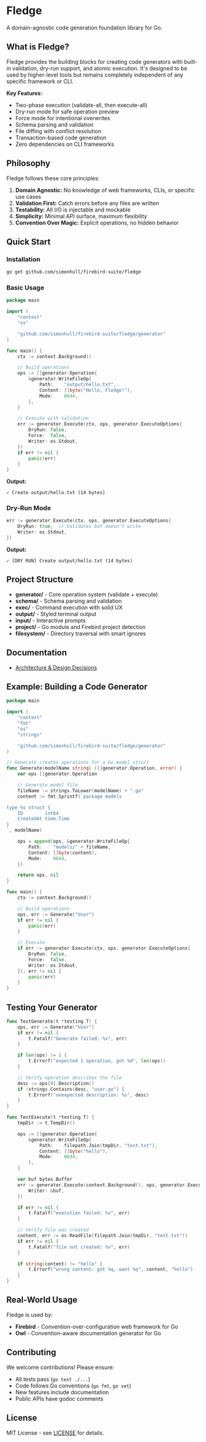 # Fledge

A domain-agnostic code generation foundation library for Go.

## What is Fledge?

Fledge provides the building blocks for creating code generators with built-in validation, dry-run support, and atomic execution. It's designed to be used by higher-level tools but remains completely independent of any specific framework or CLI.

**Key Features:**
- Two-phase execution (validate-all, then execute-all)
- Dry-run mode for safe operation preview
- Force mode for intentional overwrites
- Schema parsing and validation
- File diffing with conflict resolution
- Transaction-based code generation
- Zero dependencies on CLI frameworks

## Philosophy

Fledge follows these core principles:

1. **Domain Agnostic:** No knowledge of web frameworks, CLIs, or specific use cases
2. **Validation First:** Catch errors before any files are written
3. **Testability:** All I/O is injectable and mockable
4. **Simplicity:** Minimal API surface, maximum flexibility
5. **Convention Over Magic:** Explicit operations, no hidden behavior

## Quick Start

### Installation

```bash
go get github.com/simonhull/firebird-suite/fledge
```

### Basic Usage

```go
package main

import (
    "context"
    "os"

    "github.com/simonhull/firebird-suite/fledge/generator"
)

func main() {
    ctx := context.Background()

    // Build operations
    ops := []generator.Operation{
        &generator.WriteFileOp{
            Path:    "output/hello.txt",
            Content: []byte("Hello, Fledge!"),
            Mode:    0644,
        },
    }

    // Execute with validation
    err := generator.Execute(ctx, ops, generator.ExecuteOptions{
        DryRun: false,
        Force:  false,
        Writer: os.Stdout,
    })
    if err != nil {
        panic(err)
    }
}
```

**Output:**
```
✓ Create output/hello.txt (14 bytes)
```

### Dry-Run Mode

```go
err := generator.Execute(ctx, ops, generator.ExecuteOptions{
    DryRun: true,  // Validates but doesn't write
    Writer: os.Stdout,
})
```

**Output:**
```
✓ [DRY RUN] Create output/hello.txt (14 bytes)
```

## Project Structure

- **generator/** - Core operation system (validate + execute)
- **schema/** - Schema parsing and validation
- **exec/** - Command execution with solid UX
- **output/** - Styled terminal output
- **input/** - Interactive prompts
- **project/** - Go module and Firebird project detection
- **filesystem/** - Directory traversal with smart ignores

## Documentation

- [Architecture & Design Decisions](ARCHITECTURE.md)

## Example: Building a Code Generator

```go
package main

import (
    "context"
    "fmt"
    "os"
    "strings"

    "github.com/simonhull/firebird-suite/fledge/generator"
)

// Generate creates operations for a Go model struct
func Generate(modelName string) ([]generator.Operation, error) {
    var ops []generator.Operation

    // Generate model file
    fileName := strings.ToLower(modelName) + ".go"
    content := fmt.Sprintf(`package models

type %s struct {
    ID        int64
    CreatedAt time.Time
}
`, modelName)

    ops = append(ops, &generator.WriteFileOp{
        Path:    "models/" + fileName,
        Content: []byte(content),
        Mode:    0644,
    })

    return ops, nil
}

func main() {
    ctx := context.Background()

    // Build operations
    ops, err := Generate("User")
    if err != nil {
        panic(err)
    }

    // Execute
    if err := generator.Execute(ctx, ops, generator.ExecuteOptions{
        DryRun: false,
        Force:  false,
        Writer: os.Stdout,
    }); err != nil {
        panic(err)
    }
}
```

## Testing Your Generator

```go
func TestGenerate(t *testing.T) {
    ops, err := Generate("User")
    if err != nil {
        t.Fatalf("Generate failed: %v", err)
    }

    if len(ops) != 1 {
        t.Errorf("expected 1 operation, got %d", len(ops))
    }

    // Verify operation describes the file
    desc := ops[0].Description()
    if !strings.Contains(desc, "user.go") {
        t.Errorf("unexpected description: %s", desc)
    }
}

func TestExecute(t *testing.T) {
    tmpDir := t.TempDir()

    ops := []generator.Operation{
        &generator.WriteFileOp{
            Path:    filepath.Join(tmpDir, "test.txt"),
            Content: []byte("hello"),
            Mode:    0644,
        },
    }

    var buf bytes.Buffer
    err := generator.Execute(context.Background(), ops, generator.ExecuteOptions{
        Writer: &buf,
    })

    if err != nil {
        t.Fatalf("execution failed: %v", err)
    }

    // Verify file was created
    content, err := os.ReadFile(filepath.Join(tmpDir, "test.txt"))
    if err != nil {
        t.Fatalf("file not created: %v", err)
    }

    if string(content) != "hello" {
        t.Errorf("wrong content: got %q, want %q", content, "hello")
    }
}
```

## Real-World Usage

Fledge is used by:

- **Firebird** - Convention-over-configuration web framework for Go
- **Owl** - Convention-aware documentation generator for Go

## Contributing

We welcome contributions! Please ensure:

- All tests pass (`go test ./...`)
- Code follows Go conventions (`go fmt`, `go vet`)
- New features include documentation
- Public APIs have godoc comments

## License

MIT License - see [LICENSE](../LICENSE) for details.
